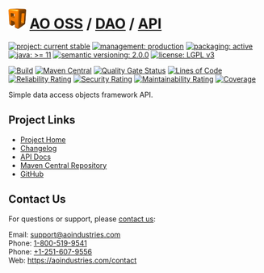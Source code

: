 # [<img src="ao-logo.png" alt="AO Logo" width="35" height="40">](https://github.com/ao-apps) [AO OSS](https://github.com/ao-apps/ao-oss) / [DAO](https://github.com/ao-apps/ao-dao) / [API](https://github.com/ao-apps/ao-dao-api)

[![project: current stable](https://oss.aoapps.com/ao-badges/project-current-stable.svg)](https://aoindustries.com/life-cycle#project-current-stable)
[![management: production](https://oss.aoapps.com/ao-badges/management-production.svg)](https://aoindustries.com/life-cycle#management-production)
[![packaging: active](https://oss.aoapps.com/ao-badges/packaging-active.svg)](https://aoindustries.com/life-cycle#packaging-active)  
[![java: &gt;= 11](https://oss.aoapps.com/ao-badges/java-11.svg)](https://docs.oracle.com/en/java/javase/11/)
[![semantic versioning: 2.0.0](https://oss.aoapps.com/ao-badges/semver-2.0.0.svg)](http://semver.org/spec/v2.0.0.html)
[![license: LGPL v3](https://oss.aoapps.com/ao-badges/license-lgpl-3.0.svg)](https://www.gnu.org/licenses/lgpl-3.0)

[![Build](https://github.com/ao-apps/ao-dao-api/workflows/Build/badge.svg?branch=master)](https://github.com/ao-apps/ao-dao-api/actions?query=workflow%3ABuild)
[![Maven Central](https://maven-badges.herokuapp.com/maven-central/com.aoapps/ao-dao-api/badge.svg)](https://maven-badges.herokuapp.com/maven-central/com.aoapps/ao-dao-api)
[![Quality Gate Status](https://sonarcloud.io/api/project_badges/measure?branch=master&project=com.aoapps%3Aao-dao-api&metric=alert_status)](https://sonarcloud.io/dashboard?branch=master&id=com.aoapps%3Aao-dao-api)
[![Lines of Code](https://sonarcloud.io/api/project_badges/measure?branch=master&project=com.aoapps%3Aao-dao-api&metric=ncloc)](https://sonarcloud.io/component_measures?branch=master&id=com.aoapps%3Aao-dao-api&metric=ncloc)  
[![Reliability Rating](https://sonarcloud.io/api/project_badges/measure?branch=master&project=com.aoapps%3Aao-dao-api&metric=reliability_rating)](https://sonarcloud.io/component_measures?branch=master&id=com.aoapps%3Aao-dao-api&metric=Reliability)
[![Security Rating](https://sonarcloud.io/api/project_badges/measure?branch=master&project=com.aoapps%3Aao-dao-api&metric=security_rating)](https://sonarcloud.io/component_measures?branch=master&id=com.aoapps%3Aao-dao-api&metric=Security)
[![Maintainability Rating](https://sonarcloud.io/api/project_badges/measure?branch=master&project=com.aoapps%3Aao-dao-api&metric=sqale_rating)](https://sonarcloud.io/component_measures?branch=master&id=com.aoapps%3Aao-dao-api&metric=Maintainability)
[![Coverage](https://sonarcloud.io/api/project_badges/measure?branch=master&project=com.aoapps%3Aao-dao-api&metric=coverage)](https://sonarcloud.io/component_measures?branch=master&id=com.aoapps%3Aao-dao-api&metric=Coverage)

Simple data access objects framework API.

## Project Links
* [Project Home](https://oss.aoapps.com/dao/api/)
* [Changelog](https://oss.aoapps.com/dao/api/changelog)
* [API Docs](https://oss.aoapps.com/dao/api/apidocs/)
* [Maven Central Repository](https://search.maven.org/artifact/com.aoapps/ao-dao-api)
* [GitHub](https://github.com/ao-apps/ao-dao-api)

## Contact Us
For questions or support, please [contact us](https://aoindustries.com/contact):

Email: [support@aoindustries.com](mailto:support@aoindustries.com)  
Phone: [1-800-519-9541](tel:1-800-519-9541)  
Phone: [+1-251-607-9556](tel:+1-251-607-9556)  
Web: https://aoindustries.com/contact
